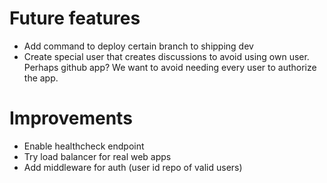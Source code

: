 # Future features
- Add command to deploy certain branch to shipping dev
- Create special user that creates discussions to avoid using own user. Perhaps github app?
We want to avoid needing every user to authorize the app.

# Improvements
- Enable healthcheck endpoint 
- Try load balancer for real web apps
- Add middleware for auth (user id repo of valid users)
